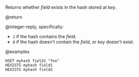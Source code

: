 Returns whether _field_ exists in the hash stored at _key_.

@return

@integer-reply, specifically:

* `1` if the hash contains the _field_.
* `0` if the hash doesn't contain the _field_, or _key_ doesn't exist.

@examples

```cli
HSET myhash field1 "foo"
HEXISTS myhash field1
HEXISTS myhash field2
```
